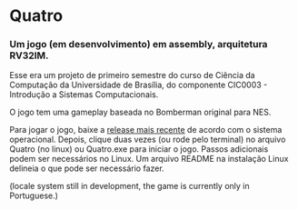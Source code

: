 # Quatro
### Um jogo (em desenvolvimento) em assembly, arquitetura RV32IM.

Esse era um projeto de primeiro semestre do curso de Ciência da Computação da Universidade de Brasília, do componente CIC0003 - Introdução a Sistemas Computacionais.

O jogo tem uma gameplay baseada no Bomberman original para NES.

Para jogar o jogo, baixe a [release mais recente](https://github.com/fer-amdias/quatro/releases) de acordo com o sistema operacional. Depois, clique duas vezes (ou rode pelo terminal) no arquivo Quatro (no linux) ou Quatro.exe para iniciar o jogo. Passos adicionais podem ser necessários no Linux. Um arquivo README na instalação Linux delineia o que pode ser necessário fazer.

(locale system still in development, the game is currently only in Portuguese.)
